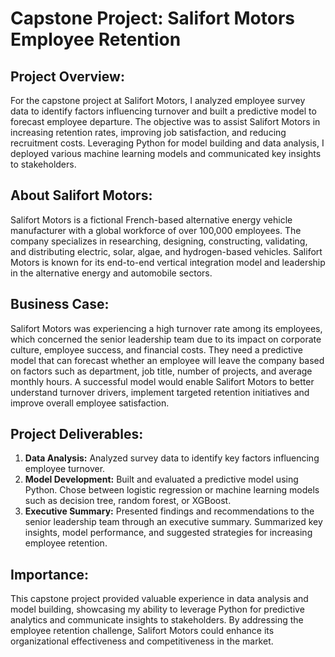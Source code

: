 # **Capstone Project**: Salifort Motors Employee Retention 


## Project Overview:
For the capstone project at Salifort Motors, I analyzed employee survey data to identify factors influencing turnover and built a predictive model to forecast employee departure. The objective was to assist Salifort Motors in increasing retention rates, improving job satisfaction, and reducing recruitment costs. Leveraging Python for model building and data analysis, I deployed various machine learning models and communicated key insights to stakeholders.


## About Salifort Motors:
Salifort Motors is a fictional French-based alternative energy vehicle manufacturer with a global workforce of over 100,000 employees. The company specializes in researching, designing, constructing, validating, and distributing electric, solar, algae, and hydrogen-based vehicles. Salifort Motors is known for its end-to-end vertical integration model and leadership in the alternative energy and automobile sectors.


## Business Case:
Salifort Motors was experiencing a high turnover rate among its employees, which concerned the senior leadership team due to its impact on corporate culture, employee success, and financial costs. They need a predictive model that can forecast whether an employee will leave the company based on factors such as department, job title, number of projects, and average monthly hours. A successful model would enable Salifort Motors to better understand turnover drivers, implement targeted retention initiatives and improve overall employee satisfaction.


## Project Deliverables:
1. **Data Analysis:** Analyzed survey data to identify key factors influencing employee turnover.
2. **Model Development:** Built and evaluated a predictive model using Python. Chose between logistic regression or machine learning models such as decision tree, random forest, or XGBoost.
3. **Executive Summary:** Presented findings and recommendations to the senior leadership team through an executive summary. Summarized key insights, model performance, and suggested strategies for increasing employee retention.


## Importance:
This capstone project provided valuable experience in data analysis and model building, showcasing my ability to leverage Python for predictive analytics and communicate insights to stakeholders. By addressing the employee retention challenge, Salifort Motors could enhance its organizational effectiveness and competitiveness in the market.
